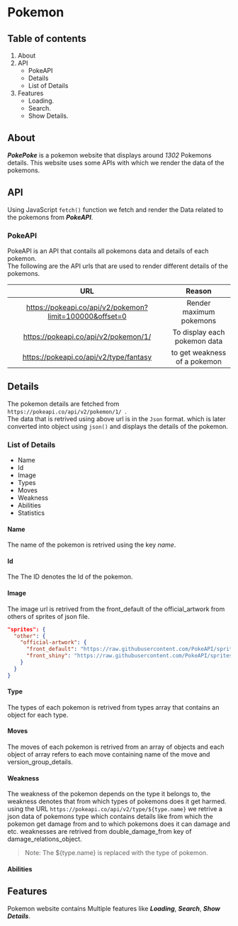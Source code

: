 # Pokemon 

## Table of contents

1. About
1. API
    * PokeAPI
    * Details
    * List of Details
1. Features
    * Loading.
    * Search.
    * Show Details.

## About

_**PokePoke**_ is a pokemon website that displays around _1302_ Pokemons details.
This website uses some APIs with which we render the data of the pokemons.

## API

Using JavaScript ``` fetch() ``` function we fetch and render the Data related to the pokemons from ***PokeAPI***.

### PokeAPI

PokeAPI is an API that contails all pokemons data and details of each pokemon.<br>
The following are the API urls that are used to render different details of the pokemons.

| URL | Reason |
|:----:|:-----:|
|https://pokeapi.co/api/v2/pokemon?limit=100000&offset=0| Render maximum pokemons|
|https://pokeapi.co/api/v2/pokemon/1/ |To display each pokemon data|
|https://pokeapi.co/api/v2/type/fantasy|to get weakness of a pokemon|

## Details

The pokemon details are fetched from ```https://pokeapi.co/api/v2/pokemon/1/ ```.<br>
The data that is retrived using above url is in the ```Json``` format.
which is later converted into object using ```json()``` and displays the details of the pokemon.

### List of Details

* Name
* Id
* Image
* Types
* Moves
* Weakness
* Abilities
* Statistics

#### Name
The name of the pokemon is retrived using the key *name*.
#### Id
The The ID denotes the Id of the pokemon.
#### Image
The image url is retrived from the front_default of the official_artwork from others of sprites of json file.

```json
"sprites": {
  "other": {
    "official-artwork": {
      "front_default": "https://raw.githubusercontent.com/PokeAPI/sprites/master/sprites/pokemon/other/official-artwork/1.png",
      "front_shiny": "https://raw.githubusercontent.com/PokeAPI/sprites/master/sprites/pokemon/other/official-artwork/shiny/1.png"
    }
  }
}
```
#### Type
The types of each pokemon is retrived from types array that contains an object for each type.
#### Moves
The moves of each pokemon is retrived from an array of objects and each object of array refers to each move containing name of the move and version_group_details.
#### Weakness
The weakness of the  pokemon depends on the type it belongs to, the weakness denotes that from which types of pokemons does it get harmed.
using the URL ```https://pokeapi.co/api/v2/type/${type.name}``` we retrive a json data of pokemons type which contains details like from which the pokemon get damage from and to which pokemons does it can damage and etc.
weaknesses are retrived from double_damage_from key of damage_relations_object.

>Note: The ${type.name} is replaced with the type of pokemon.

#### Abilities


## Features

Pokemon website contains Multiple features like ***Loading***, ***Search***, ***Show Details***.

